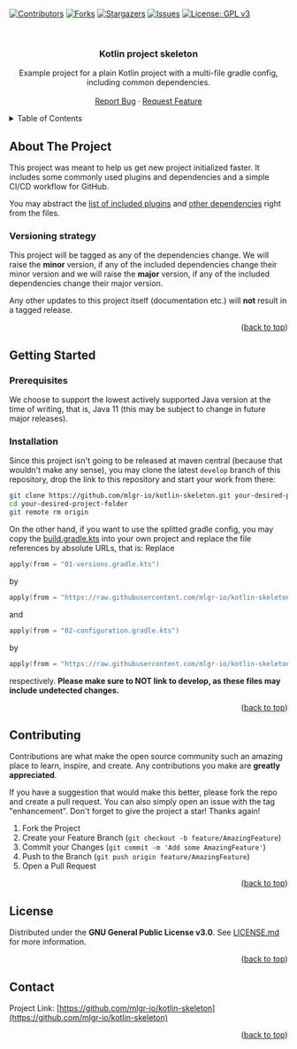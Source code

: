 <!-- Improved compatibility of back to top link: See: https://github.com/othneildrew/Best-README-Template/pull/73 -->
<a name="readme-top"></a>
<!--
*** Thanks for checking out the Best-README-Template. If you have a suggestion
*** that would make this better, please fork the repo and create a pull request
*** or simply open an issue with the tag "enhancement".
*** Don't forget to give the project a star!
*** Thanks again! Now go create something AMAZING! :D
-->



<!-- PROJECT SHIELDS -->
<!--
*** I'm using markdown "reference style" links for readability.
*** Reference links are enclosed in brackets [ ] instead of parentheses ( ).
*** See the bottom of this document for the declaration of the reference variables
*** for contributors-url, forks-url, etc. This is an optional, concise syntax you may use.
*** https://www.markdownguide.org/basic-syntax/#reference-style-links
-->
[![Contributors][contributors-shield]][contributors-url]
[![Forks][forks-shield]][forks-url]
[![Stargazers][stars-shield]][stars-url]
[![Issues][issues-shield]][issues-url]
[![License: GPL v3][license-shield]][license-url]
<!-- [![Javadoc][javadoc-shield]][javadoc-url] -->
<!-- [![MavenCentral][maven-shield]][maven-url] -->




<!-- PROJECT LOGO -->
<br />
<div align="center">
  <!-- a href="https://github.com/mlgr-io/kotlin-skeleton">
    <img src="images/logo.png" alt="Logo" width="80" height="80">
  </a //-->

<h3 align="center">Kotlin project skeleton</h3>

  <p align="center">
    Example project for a plain Kotlin project with a multi-file gradle config, including common dependencies. 
    <!-- br />
    <a href="https://github.com/mlgr-io/kotlin-skeleton"><strong>Explore the docs »</strong></a //-->
    <br />
    <br />
    <!-- a href="https://github.com/mlgr-io/kotlin-skeleton">View Demo</a>
    · //-->
    <a href="https://github.com/mlgr-io/kotlin-skeleton/issues">Report Bug</a>
    ·
    <a href="https://github.com/mlgr-io/kotlin-skeleton/issues">Request Feature</a>
  </p>
</div>



<!-- TABLE OF CONTENTS -->
<details>
  <summary>Table of Contents</summary>
  <ol>
    <li><a href="#about-the-project">About The Project</a></li>
    <li>
      <a href="#getting-started">Getting Started</a>
      <ul>
        <li><a href="#prerequisites">Prerequisites</a></li>
        <li><a href="#installation">Installation</a></li>
      </ul>
    </li>
    <li><a href="#contributing">Contributing</a></li>
    <li><a href="#license">License</a></li>
    <li><a href="#contact">Contact</a></li>
  </ol>
</details>



<!-- ABOUT THE PROJECT -->
## About The Project

This project was meant to help us get new project initialized faster. It includes some commonly used plugins and
dependencies and a simple CI/CD workflow for GitHub.

You may abstract the [list of included plugins](01-versions.gradle.kts#L16) and
[other dependencies](02-configuration.gradle.kts#L23) right from the files.

### Versioning strategy

This project will be tagged as any of the dependencies change. We will raise the **minor** version, if any of the
included dependencies change their minor version and we will raise the **major** version, if any of the
included dependencies change their major version.

Any other updates to this project itself (documentation etc.) will **not** result in a tagged release.

<p align="right">(<a href="#readme-top">back to top</a>)</p>



<!-- GETTING STARTED -->
## Getting Started

### Prerequisites

We choose to support the lowest actively supported Java version at the time of writing, that is, Java 11 (this may be
subject to change in future major releases).

### Installation

Since this project isn't going to be released at maven central (because that wouldn't make any sense), you may clone
the latest `develop` branch of this repository, drop the link to this repository and start your work from there: 
   ```sh
   git clone https://github.com/mlgr-io/kotlin-skeleton.git your-desired-project-folder
   cd your-desired-project-folder
   git remote rm origin
   ```

On the other hand, if you want to use the splitted gradle config, you may copy the [build.gradle.kts](build.gradle.kts)
into your own project and replace the file references by absolute URLs, that is: Replace
```kotlin
apply(from = "01-versions.gradle.kts")
```
by
```kotlin
apply(from = "https://raw.githubusercontent.com/mlgr-io/kotlin-skeleton/0.1/01-versions.gradle.kts")
```
and
```kotlin
apply(from = "02-configuration.gradle.kts")
```
by
```kotlin
apply(from = "https://raw.githubusercontent.com/mlgr-io/kotlin-skeleton/0.1/02-configuration.gradle.kts")
```
respectively.
**Please make sure to NOT link to develop, as these files may include undetected changes.**


<p align="right">(<a href="#readme-top">back to top</a>)</p>



<!-- CONTRIBUTING -->
## Contributing

Contributions are what make the open source community such an amazing place to learn, inspire, and create. Any contributions you make are **greatly appreciated**.

If you have a suggestion that would make this better, please fork the repo and create a pull request. You can also simply open an issue with the tag "enhancement".
Don't forget to give the project a star! Thanks again!

1. Fork the Project
2. Create your Feature Branch (`git checkout -b feature/AmazingFeature`)
3. Commit your Changes (`git commit -m 'Add some AmazingFeature'`)
4. Push to the Branch (`git push origin feature/AmazingFeature`)
5. Open a Pull Request

<p align="right">(<a href="#readme-top">back to top</a>)</p>



<!-- LICENSE -->
## License

Distributed under the **GNU General Public License v3.0**. See [LICENSE.md](LICENSE.md) for more information.

<p align="right">(<a href="#readme-top">back to top</a>)</p>



<!-- CONTACT -->
## Contact

Project Link: [https://github.com/mlgr-io/kotlin-skeleton](https://github.com/mlgr-io/kotlin-skeleton)

<p align="right">(<a href="#readme-top">back to top</a>)</p>



<!-- MARKDOWN LINKS & IMAGES -->
<!-- https://www.markdownguide.org/basic-syntax/#reference-style-links -->
<!-- [javadoc-url]: https://javadoc.io/doc/io.mailguru/api-core -->
<!-- [javadoc-shield]: https://javadoc.io/badge2/io.mailguru/api-core/javadoc.svg?style=for-the-badge&color=yellow -->
<!-- [maven-url]: https://search.maven.org/artifact/io.mailguru/api-core -->
<!-- [maven-shield]: https://img.shields.io/maven-central/v/io.mailguru/api-core?style=for-the-badge -->
[contributors-shield]: https://img.shields.io/github/contributors/mlgr-io/kotlin-skeleton.svg?style=for-the-badge
[contributors-url]: https://github.com/mlgr-io/kotlin-skeleton/graphs/contributors
[forks-shield]: https://img.shields.io/github/forks/mlgr-io/kotlin-skeleton.svg?style=for-the-badge
[forks-url]: https://github.com/mlgr-io/kotlin-skeleton/network/members
[stars-shield]: https://img.shields.io/github/stars/mlgr-io/kotlin-skeleton.svg?style=for-the-badge
[stars-url]: https://github.com/mlgr-io/kotlin-skeleton/stargazers
[issues-shield]: https://img.shields.io/github/issues/mlgr-io/kotlin-skeleton.svg?style=for-the-badge
[issues-url]: https://github.com/mlgr-io/kotlin-skeleton/issues
[license-shield]: https://img.shields.io/github/license/mlgr-io/kotlin-skeleton.svg?style=for-the-badge
[license-url]: https://github.com/mlgr-io/kotlin-skeleton/blob/master/LICENSE.md
[linkedin-shield]: https://img.shields.io/badge/-LinkedIn-black.svg?style=for-the-badge&logo=linkedin&colorB=555
[linkedin-url]: https://linkedin.com/in/linkedin_username
[product-screenshot]: images/screenshot.png
[Next.js]: https://img.shields.io/badge/next.js-000000?style=for-the-badge&logo=nextdotjs&logoColor=white
[Next-url]: https://nextjs.org/
[React.js]: https://img.shields.io/badge/React-20232A?style=for-the-badge&logo=react&logoColor=61DAFB
[React-url]: https://reactjs.org/
[Vue.js]: https://img.shields.io/badge/Vue.js-35495E?style=for-the-badge&logo=vuedotjs&logoColor=4FC08D
[Vue-url]: https://vuejs.org/
[Angular.io]: https://img.shields.io/badge/Angular-DD0031?style=for-the-badge&logo=angular&logoColor=white
[Angular-url]: https://angular.io/
[Svelte.dev]: https://img.shields.io/badge/Svelte-4A4A55?style=for-the-badge&logo=svelte&logoColor=FF3E00
[Svelte-url]: https://svelte.dev/
[Laravel.com]: https://img.shields.io/badge/Laravel-FF2D20?style=for-the-badge&logo=laravel&logoColor=white
[Laravel-url]: https://laravel.com
[Bootstrap.com]: https://img.shields.io/badge/Bootstrap-563D7C?style=for-the-badge&logo=bootstrap&logoColor=white
[Bootstrap-url]: https://getbootstrap.com
[JQuery.com]: https://img.shields.io/badge/jQuery-0769AD?style=for-the-badge&logo=jquery&logoColor=white
[JQuery-url]: https://jquery.com
